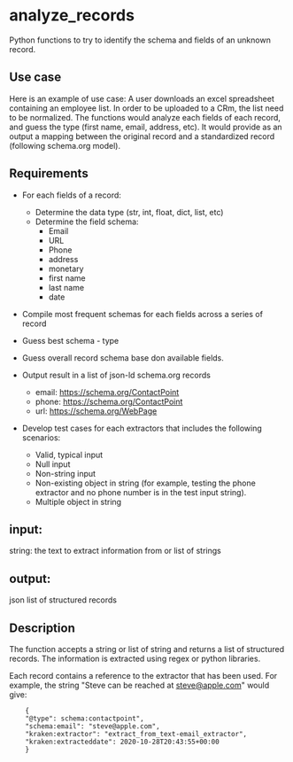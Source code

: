 # analyze_records

Python functions to try to identify the schema and fields of an unknown record.

## Use case
Here is an example of use case:
A user downloads an excel spreadsheet containing an employee list. In order to be uploaded to a CRm, the list need to be normalized. 
The functions would analyze each fields of each record, and guess the type (first name, email, address, etc). 
It would provide as an output a mapping between the original record and a standardized record (following schema.org model). 

## Requirements
- For each fields of a record:
  - Determine the data type (str, int, float, dict, list, etc)
  - Determine the field schema:
    - Email
    - URL 
    - Phone
    - address
    - monetary
    - first name
    - last name
    - date
- Compile most frequent schemas for each fields across a series of record
- Guess best schema - type
- Guess overall record schema base don available fields.


- Output result in a list of json-ld schema.org records
  - email: https://schema.org/ContactPoint 
  - phone: https://schema.org/ContactPoint
  - url: https://schema.org/WebPage
- Develop test cases for each extractors that includes the following scenarios:
  - Valid, typical input
  - Null input
  - Non-string input
  - Non-existing object in string (for example, testing the phone extractor and no phone number is in the test input string).
  - Multiple object in string
  

## input:
string: the text to extract information from
or list of strings

## output:
json list of structured records

## Description
The function accepts a string or list of string and returns a list of structured records. The information is extracted using regex or python libraries. 

Each record contains a reference to the extractor that has been used. 
For example, the string "Steve can be reached at steve@apple.com" would give:
```
    {
    "@type": schema:contactpoint",
    "schema:email": "steve@apple.com",
    "kraken:extractor": "extract_from_text-email_extractor",
    "kraken:extracteddate": 2020-10-28T20:43:55+00:00
    }
```






